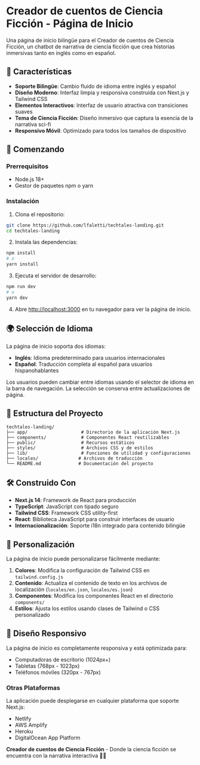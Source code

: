 # Creador de cuentos de Ciencia Ficción - Página de Inicio

Una página de inicio bilingüe para el Creador de cuentos de Ciencia Ficción, un chatbot de narrativa de ciencia ficción que crea historias inmersivas tanto en inglés como en español.

## 🌟 Características

- **Soporte Bilingüe**: Cambio fluido de idioma entre inglés y español
- **Diseño Moderno**: Interfaz limpia y responsiva construida con Next.js y Tailwind CSS
- **Elementos Interactivos**: Interfaz de usuario atractiva con transiciones suaves
- **Tema de Ciencia Ficción**: Diseño inmersivo que captura la esencia de la narrativa sci-fi
- **Responsivo Móvil**: Optimizado para todos los tamaños de dispositivo

## 🚀 Comenzando

### Prerrequisitos

- Node.js 18+ 
- Gestor de paquetes npm o yarn

### Instalación

1. Clona el repositorio:
```bash
git clone https://github.com/lfaletti/techtales-landing.git
cd techtales-landing
```

2. Instala las dependencias:
```bash
npm install
# o
yarn install
```

3. Ejecuta el servidor de desarrollo:
```bash
npm run dev
# o
yarn dev
```

4. Abre [http://localhost:3000](http://localhost:3000) en tu navegador para ver la página de inicio.

## 🌍 Selección de Idioma

La página de inicio soporta dos idiomas:

- **Inglés**: Idioma predeterminado para usuarios internacionales
- **Español**: Traducción completa al español para usuarios hispanohablantes

Los usuarios pueden cambiar entre idiomas usando el selector de idioma en la barra de navegación. La selección se conserva entre actualizaciones de página.

## 📁 Estructura del Proyecto

```
techtales-landing/
├── app/                    # Directorio de la aplicación Next.js
├── components/             # Componentes React reutilizables
├── public/                 # Recursos estáticos
├── styles/                 # Archivos CSS y de estilos
├── lib/                    # Funciones de utilidad y configuraciones
├── locales/               # Archivos de traducción
└── README.md              # Documentación del proyecto
```

## 🛠️ Construido Con

- **Next.js 14**: Framework de React para producción
- **TypeScript**: JavaScript con tipado seguro
- **Tailwind CSS**: Framework CSS utility-first
- **React**: Biblioteca JavaScript para construir interfaces de usuario
- **Internacionalización**: Soporte i18n integrado para contenido bilingüe

## 🎨 Personalización

La página de inicio puede personalizarse fácilmente mediante:

1. **Colores**: Modifica la configuración de Tailwind CSS en `tailwind.config.js`
2. **Contenido**: Actualiza el contenido de texto en los archivos de localización (`locales/en.json`, `locales/es.json`)
3. **Componentes**: Modifica los componentes React en el directorio `components/`
4. **Estilos**: Ajusta los estilos usando clases de Tailwind o CSS personalizado

## 📱 Diseño Responsivo

La página de inicio es completamente responsiva y está optimizada para:

- Computadoras de escritorio (1024px+)
- Tabletas (768px - 1023px)
- Teléfonos móviles (320px - 767px)

### Otras Plataformas

La aplicación puede desplegarse en cualquier plataforma que soporte Next.js:

- Netlify
- AWS Amplify
- Heroku
- DigitalOcean App Platform

**Creador de cuentos de Ciencia Ficción** - Donde la ciencia ficción se encuentra con la narrativa interactiva 🚀✨
